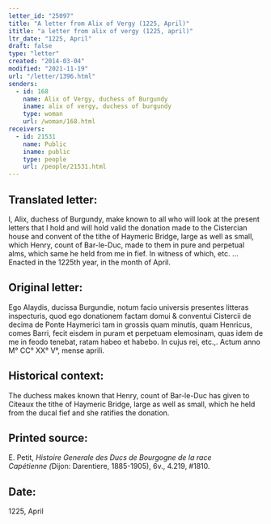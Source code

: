 ```yaml
---
letter_id: "25097"
title: "A letter from Alix of Vergy (1225, April)"
ititle: "a letter from alix of vergy (1225, april)"
ltr_date: "1225, April"
draft: false
type: "letter"
created: "2014-03-04"
modified: "2021-11-19"
url: "/letter/1396.html"
senders:
  - id: 168
    name: Alix of Vergy, duchess of Burgundy
    iname: alix of vergy, duchess of burgundy
    type: woman
    url: /woman/168.html
receivers:
  - id: 21531
    name: Public
    iname: public
    type: people
    url: /people/21531.html
---
```

<h2> Translated letter:</h2>I, Alix, duchess of Burgundy, make known to all who will look at the present letters that I hold and will hold valid the donation made to the Cistercian house and convent of the tithe of Haymeric Bridge, large as well as small, which Henry, count of Bar-le-Duc, made to them in pure and perpetual alms, which same he held from me in fief.  In witness of which, etc. … Enacted in the 1225th year, in the month of April.
<h2 class="mt-4"> Original letter:</h2>Ego Alaydis, ducissa Burgundie, notum facio universis presentes litteras inspecturis, quod ego donationem factam domui & conventui Cistercii de decima de Ponte Haymerici tam in grossis quam minutis, quam Henricus, comes Barri, fecit eisdem in puram et perpetuam elemosinam, quas idem de me in feodo tenebat, ratam habeo et habebo. In cujus rei, etc.,. Actum anno M° CC° XX° V°, mense aprili.
<h2 class="mt-4"> Historical context:</h2>The duchess makes known that Henry, count of Bar-le-Duc has given to Citeaux the tithe of Haymeric Bridge, large as well as small, which he held from the ducal fief and she ratifies the donation.
<h2 class="mt-4"> Printed source:</h2><p>E. Petit,<em> Histoire Generale des Ducs de Bourgogne&nbsp;</em><i>de la race Capétienne&nbsp;</i><em>(</em>Dijon: Darentiere, 1885-1905), 6v., 4.219, #1810.</p><h2 class="mt-4"> Date:</h2>1225, April